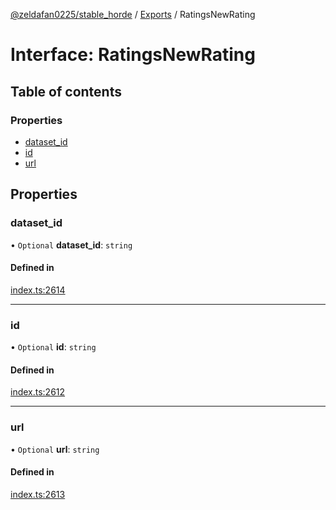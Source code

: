 [@zeldafan0225/stable_horde](../../readme.md) / [Exports](../modules.md) / RatingsNewRating

# Interface: RatingsNewRating

## Table of contents

### Properties

- [dataset\_id](RatingsNewRating.md#dataset_id)
- [id](RatingsNewRating.md#id)
- [url](RatingsNewRating.md#url)

## Properties

### dataset\_id

• `Optional` **dataset\_id**: `string`

#### Defined in

[index.ts:2614](https://github.com/MrlolDev/stable_horde/blob/3c66504/index.ts#L2614)

___

### id

• `Optional` **id**: `string`

#### Defined in

[index.ts:2612](https://github.com/MrlolDev/stable_horde/blob/3c66504/index.ts#L2612)

___

### url

• `Optional` **url**: `string`

#### Defined in

[index.ts:2613](https://github.com/MrlolDev/stable_horde/blob/3c66504/index.ts#L2613)
